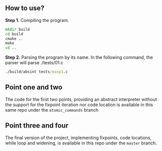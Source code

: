 ## How to use?

**Step 1.** Compiling the program.
```cmd 
mkdir build
cd build
cmake ..
make 
cd ..
```

**Step 2.** Parsing the program by its name.
In the following command, the parser will parse ./tests/01.c
```cmd
./build/absint tests/easy1.c
```

## Point one and two
The code for the first two points, providing an abstract interpreter without the support for the fixpoint iteration nor code location is available in this same repo under the `atomic_commands` branch 

## Point three and four
The final version of the project, implementing fixpoints, code locations, while loop and widening, is available in this repo under the `master` branch.
